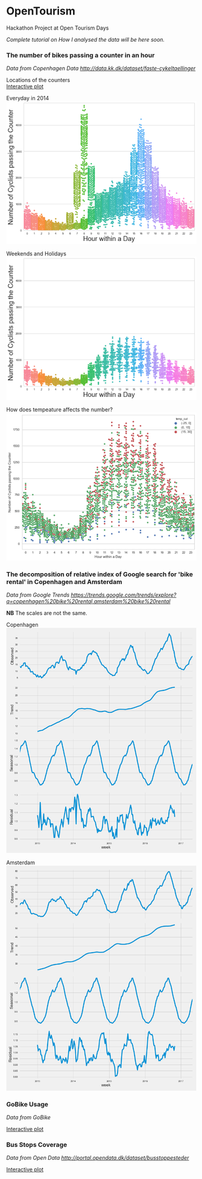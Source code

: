 # OpenTourism
Hackathon Project at Open Tourism Days

*Complete tutorial on How I analysed the data will be here soon.*

### The number of bikes passing a counter in an hour 
*Data from Copenhagen Data http://data.kk.dk/dataset/faste-cykeltaellinger*

Locations of the counters  
[Interactive plot](http://threeninetynine.com/open-tourism/gmap_plot.html)

Everyday in 2014  
![Bike Counter](out/Torvegade.png)

Weekends and Holidays  
![Bike Counter Holidays](out/Torvegade_non_bday.png)

How does tempeature affects the number?
![Bike Counter Weathers](out/Torvegade_temp.png)


### The decomposition of relative index of Google search for 'bike rental' in Copenhagen and Amsterdam
*Data from Google Trends https://trends.google.com/trends/explore?q=copenhagen%20bike%20rental,amsterdam%20bike%20rental*

**NB** The scales are not the same. 

Copenhagen  
![Copenhagen](out/tf_Copenhagen.png)

Amsterdam  
![Amsterdam](out/tf_Amsterdam.png)


### GoBike Usage
*Data from GoBike*

[Interactive plot](http://threeninetynine.com/open-tourism/GoBike_plot.html)

### Bus Stops Coverage
*Data from Open Data http://portal.opendata.dk/dataset/busstoppesteder*

[Interactive plot](http://threeninetynine.com/open-tourism/bus_plot.html)
